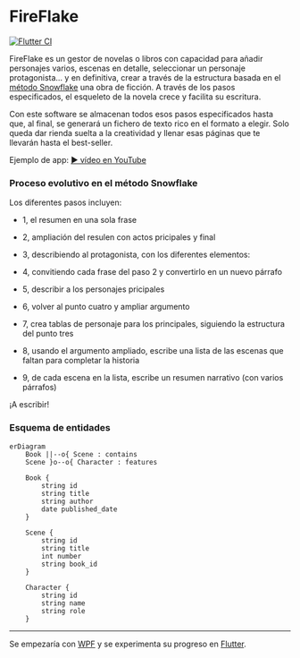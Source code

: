 # FireFlake

[![Flutter CI](https://github.com/Beelzenef/fireflake/actions/workflows/dart.yaml/badge.svg?branch=main)](https://github.com/Beelzenef/fireflake/actions/workflows/dart.yaml)

FireFlake es un gestor de novelas o libros con capacidad para añadir personajes varios, escenas en detalle, seleccionar un personaje protagonista... y en definitiva, crear a través de la estructura basada en el [método Snowflake](https://putifruta.wordpress.com/2015/03/08/escribir-con-el-metodo-snowflake/) una obra de ficción. A través de los pasos especificados, el esqueleto de la novela crece y facilita su escritura.

Con este software se almacenan todos esos pasos especificados hasta que, al final, se generará un fichero de texto rico en el formato a elegir. Solo queda dar rienda suelta a la creatividad y llenar esas páginas que te llevarán hasta el best-seller.

Ejemplo de app: [▶️ vídeo en YouTube](https://youtu.be/5UdYlEhAuTE)

### Proceso evolutivo en el método Snowflake

Los diferentes pasos incluyen:

- 1, el resumen en una sola frase
- 2, ampliación del resulen con actos pricipales y final
- 3, describiendo al protagonista, con los diferentes elementos:

- 4, convitiendo cada frase del paso 2 y convertirlo en un nuevo párrafo
- 5, describir a los personajes pricipales
- 6, volver al punto cuatro y ampliar argumento
- 7, crea tablas de personaje para los principales, siguiendo la estructura del punto tres
- 8, usando el argumento ampliado, escribe una lista de las escenas que faltan para completar la historia
- 9, de cada escena en la lista, escribe un resumen narrativo (con varios párrafos)

¡A escribir!

### Esquema de entidades

```mermaid
erDiagram
    Book ||--o{ Scene : contains
    Scene }o--o{ Character : features

    Book {
        string id
        string title
        string author
        date published_date
    }

    Scene {
        string id
        string title
        int number
        string book_id
    }

    Character {
        string id
        string name
        string role
    }
```

---

Se empezaría con [WPF](https://learn.microsoft.com/en-us/dotnet/desktop/wpf) y se experimenta su progreso en [Flutter](https://flutter.dev/).